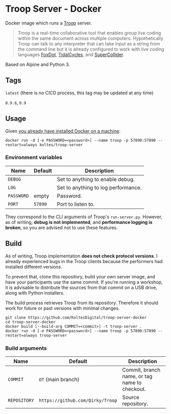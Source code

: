 # Troop Server - Docker

Docker image which runs a [Troop](https://github.com/Qirky/Troop) server.

> Troop is a real-time collaborative tool that enables group live coding within the same document across multiple computers. Hypothetically Troop can talk to any interpreter that can take input as a string from the command line but it is already configured to work with live coding languages [FoxDot](https://github.com/Qirky/FoxDot), [TidalCycles](https://tidalcycles.org/), and [SuperCollider](http://supercollider.github.io/).

Based on Alpine and Python 3.

## Tags

`latest` (there is no CICD process, this tag may be updated at any time)

`0.9.6`, `0.9`

## Usage

Given [you already have installed Docker on a machine](https://docs.docker.com/install/):

    docker run -d [-e PASSWORD=<password>] --name troop -p 57890:57890 --restart=always koltes/troop-server

### Environment variables

| Name       | Default | Description                         |
| ---------- | ------- | ----------------------------------- |
| `DEBUG`    |         | Set to anything to enable debug.    |
| `LOG`      |         | Set to anything to log performance. |
| `PASSWORD` | empty   | Password.                           |
| `PORT`     | `57890` | Port to listen to.                  |

They correspond to the CLI arguments of Troop's `run-server.py`. However, as of writing, **debug is not implemented**, and **performance logging is broken**, so you are advised not to use these features.

## Build

As of writing, Troop implementation **does not check protocol versions**. I already experienced bugs in the Troop clients because the performers had installed different versions.

To prevent that, clone this repository, build your own server image, and have your participants use the same commit. If you're running a workshop, it is advisable to distribute the sources from that commit on a USB drive, along with Python installers.

The build process retrieves Troop from its repository. Therefore it should work for future or past versions with minimal changes.

    git clone https://github.com/KoltesDigital/troop-server-docker
    cd troop-server-docker
    docker build [--build-arg COMMIT=<commit>] -t troop-server .
    docker run -d [-e PASSWORD=<password>] --name troop -p 57890:57890 --restart=always troop-server

### Build arguments

| Name         | Default                          | Description                                   |
| ------------ | -------------------------------- | --------------------------------------------- |
| `COMMIT`     | `OT` (main branch)               | Commit, branch name, or tag name to checkout. |
| `REPOSITORY` | `https://github.com/Qirky/Troop` | Source repository.                            |
